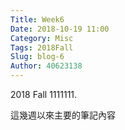 ```yaml
---
Title: Week6
Date: 2018-10-19 11:00
Category: Misc
Tags: 2018Fall
Slug: blog-6
Author: 40623138
---
```


2018 Fall 1111111.

<!-- PELICAN_END_SUMMARY -->

這幾週以來主要的筆記內容